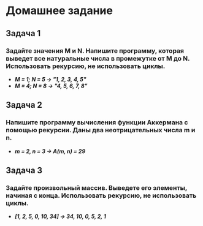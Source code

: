 # Домашнее задание

## Задача 1
### Задайте значения M и N. Напишите программу, которая выведет все натуральные числа в промежутке от M до N. Использовать рекурсию, не использовать циклы.
* ***M = 1; N = 5  ->  "1, 2, 3, 4, 5"***
* ***M = 4; N = 8  ->  "4, 5, 6, 7, 8"***

## Задача 2
### Напишите программу вычисления функции Аккермана с помощью рекурсии. Даны два неотрицательных числа m и n.

* ***m = 2, n = 3  ->  A(m, n) = 29***

## Задача 3
### Задайте произвольный массив. Выведете его элементы, начиная с конца. Использовать рекурсию, не использовать циклы.

* ***[1, 2, 5, 0, 10, 34]  ->  34, 10, 0, 5, 2, 1***
